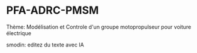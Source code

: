 # PFA-ADRC-PMSM
Thème: Modélisation et Controle d'un groupe motopropulseur pour voiture électrique

smodin: editez du texte avec IA